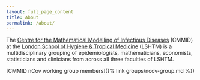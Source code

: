 ```yaml
---
layout: full_page_content
title: About
permalink: /about/
---
```


The <a href="//cmmid.lshtm.ac.uk" target="_blank">Centre for the Mathematical Modelling of Infectious Diseases</a> (CMMID) at the <a href="//www.lshtm.ac.uk" target="_blank">London School of Hygiene & Tropical Medicine</a> (LSHTM) is a multidisciplinary grouping of epidemiologists, mathematicians, economists, statisticians and clinicians from across all three faculties of LSHTM.

[CMMID nCov working group members]({% link groups/ncov-group.md %})
